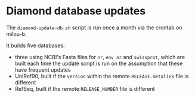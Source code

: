 Diamond database updates
=======================

The `diamond-update-db.sh` script is run once a month via the crontab on milou-b.

It builds five databases:

* three using NCBI's Fasta files for `nr`, `env_nr` and `swissprot`, which are built each time the update script is run on the assumption that these have frequent updates
* UniRef90, built if the `version` within the remote `RELEASE.metalink` file is different
* RefSeq, built if the remote `RELEASE_NUMBER` file is different

